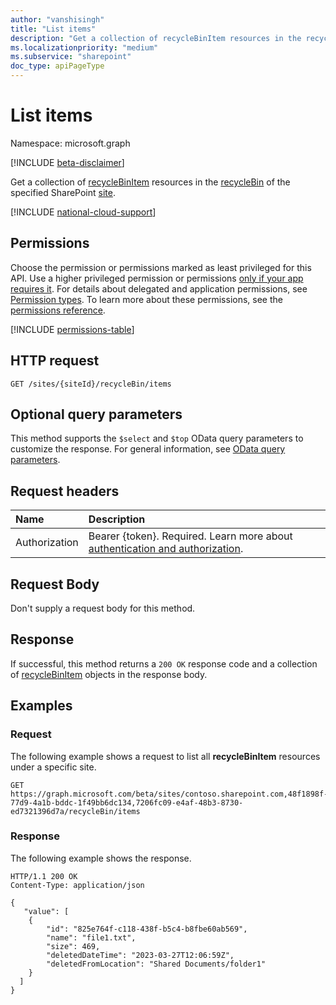 ```yaml
---
author: "vanshisingh"
title: "List items"
description: "Get a collection of recycleBinItem resources in the recycleBin of the specified SharePoint site."
ms.localizationpriority: "medium"
ms.subservice: "sharepoint"
doc_type: apiPageType
---
```


# List items

Namespace: microsoft.graph

[!INCLUDE [beta-disclaimer](../../includes/beta-disclaimer.md)]

Get a collection of [recycleBinItem](../resources/recyclebinitem.md) resources in the [recycleBin](../resources/recyclebin.md) of the specified SharePoint [site](../resources/site.md).

[!INCLUDE [national-cloud-support](../../includes/global-only.md)]

## Permissions

Choose the permission or permissions marked as least privileged for this API. Use a higher privileged permission or permissions [only if your app requires it](/graph/permissions-overview#best-practices-for-using-microsoft-graph-permissions). For details about delegated and application permissions, see [Permission types](/graph/permissions-overview#permission-types). To learn more about these permissions, see the [permissions reference](/graph/permissions-reference).

<!-- { "blockType": "permissions", "name": "recyclebin_list_items" } -->
[!INCLUDE [permissions-table](../includes/permissions/recyclebin-list-items-permissions.md)]

## HTTP request

<!-- { "blockType": "ignored" } -->
``` http
GET /sites/{siteId}/recycleBin/items
```

## Optional query parameters

This method supports the `$select` and `$top` OData query parameters to customize the response. For general information, see [OData query parameters](/graph/query-parameters).

## Request headers

|Name          |Description              |
|:-------------|:------------------------|
|Authorization|Bearer {token}. Required. Learn more about [authentication and authorization](/graph/auth/auth-concepts).|

## Request Body

Don't supply a request body for this method.

## Response

If successful, this method returns a `200 OK` response code and a collection of [recycleBinItem](../resources/recyclebinitem.md) objects in the response body.

## Examples

### Request

The following example shows a request to list all **recycleBinItem** resources under a specific site.

<!-- {
  "blockType": "request",
  "name": "list_recycleBinItems",
  "sampleKeys": ["contoso.sharepoint.com,48f1898f-77d9-4a1b-bddc-1f49bb6dc134,7206fc09-e4af-48b3-8730-ed7321396d7a"]
}-->
``` http
GET https://graph.microsoft.com/beta/sites/contoso.sharepoint.com,48f1898f-77d9-4a1b-bddc-1f49bb6dc134,7206fc09-e4af-48b3-8730-ed7321396d7a/recycleBin/items
```

### Response

The following example shows the response.

<!-- {
  "blockType": "response",
  "truncated": true,
  "@odata.type": "Collection(microsoft.graph.recycleBinItem)"
} -->
``` http
HTTP/1.1 200 OK
Content-Type: application/json

{
   "value": [
    {
        "id": "825e764f-c118-438f-b5c4-b8fbe60ab569",
        "name": "file1.txt",
        "size": 469,
        "deletedDateTime": "2023-03-27T12:06:59Z",
        "deletedFromLocation": "Shared Documents/folder1"
    }
  ]
}
```

<!-- {
"type": "#page.annotation",
"section": "documentation"
}-->
